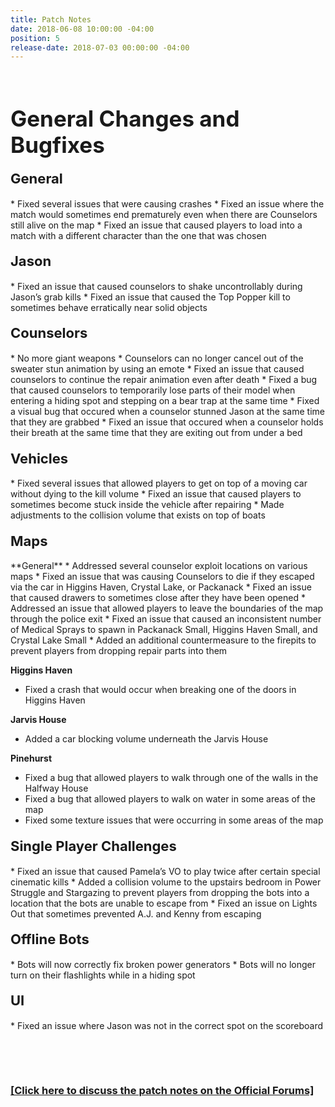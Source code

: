 ```yaml
---
title: Patch Notes
date: 2018-06-08 10:00:00 -04:00
position: 5
release-date: 2018-07-03 00:00:00 -04:00
---
```


<p>&nbsp;</p>
<h1 style="text-align: left;"><span style="font-size:35px;"><strong>General Changes and Bugfixes</strong></span></h1>


<h4 style="text-align: left;"><span style="font-size:22px;">General</span></h4>
* Fixed several issues that were causing crashes
* Fixed an issue where the match would sometimes end prematurely even when there are Counselors still alive on the map
* Fixed an issue that caused players to load into a match with a different character than the one that was chosen


<h4 style="text-align: left;"><span style="font-size:22px;">Jason</span></h4>
* Fixed an issue that caused counselors to shake uncontrollably during Jason’s grab kills
* Fixed an issue that caused the Top Popper kill to sometimes behave erratically near solid objects


<h4 style="text-align: left;"><span style="font-size:22px;">Counselors</span></h4>
* No more giant weapons
* Counselors can no longer cancel out of the sweater stun animation by using an emote
* Fixed an issue that caused counselors to continue the repair animation even after death
* Fixed a bug that caused counselors to temporarily lose parts of their model when entering a hiding spot and stepping on a bear trap at the same time
* Fixed a visual bug that occured when a counselor stunned Jason at the same time that they are grabbed
* Fixed an issue that occured when a counselor holds their breath at the same time that they are exiting out from under a bed


<h4 style="text-align: left;"><span style="font-size:22px;">Vehicles</span></h4>
* Fixed several issues that allowed players to get on top of a moving car without dying to the kill volume
* Fixed an issue that caused players to sometimes become stuck inside the vehicle after repairing
* Made adjustments to the collision volume that exists on top of boats


<h4 style="text-align: left;"><span style="font-size:22px;">Maps</span></h4>
**General**
* Addressed several counselor exploit locations on various maps
* Fixed an issue that was causing Counselors to die if they escaped via the car in Higgins Haven, Crystal Lake, or Packanack
* Fixed an issue that caused drawers to sometimes close after they have been opened
* Addressed an issue that allowed players to leave the boundaries of the map through the police exit
* Fixed an issue that caused an inconsistent number of Medical Sprays to spawn in Packanack Small, Higgins Haven Small, and Crystal Lake Small
* Added an additional countermeasure to the firepits to prevent players from dropping repair parts into them

**Higgins Haven**
* Fixed a crash that would occur when breaking one of the doors in Higgins Haven

**Jarvis House**
* Added a car blocking volume underneath the Jarvis House

**Pinehurst**
* Fixed a bug that allowed players to walk through one of the walls in the Halfway House
* Fixed a bug that allowed players to walk on water in some areas of the map
* Fixed some texture issues that were occurring in some areas of the map


<h4 style="text-align: left;"><span style="font-size:22px;">Single Player Challenges</span></h4>
* Fixed an issue that caused Pamela’s VO to play twice after certain special cinematic kills
* Added a collision volume to the upstairs bedroom in Power Struggle and Stargazing to prevent players from dropping the bots into a location that the bots are unable to escape from
* Fixed an issue on Lights Out that sometimes prevented A.J. and Kenny from escaping

<h4 style="text-align: left;"><span style="font-size:22px;">Offline Bots</span></h4>
* Bots will now correctly fix broken power generators
* Bots will no longer turn on their flashlights while in a hiding spot



<h4 style="text-align: left;"><span style="font-size:22px;">UI</span></h4>
* Fixed an issue where Jason was not in the correct spot on the scoreboard

<p>&nbsp;</p>
<p>&nbsp;</p>

### [[Click here to discuss the patch notes on the Official Forums]](http://forum.f13game.com/topic/20423-patch-notes-070318/)